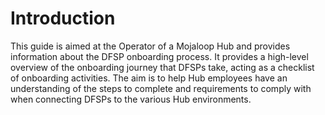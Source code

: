 # Introduction

This guide is aimed at the Operator of a Mojaloop Hub and provides information about the DFSP onboarding process. It provides a high-level overview of the onboarding journey that DFSPs take, acting as a checklist of onboarding activities. The aim is to help Hub employees have an understanding of the steps to complete and requirements to comply with when connecting DFSPs to the various Hub environments.




